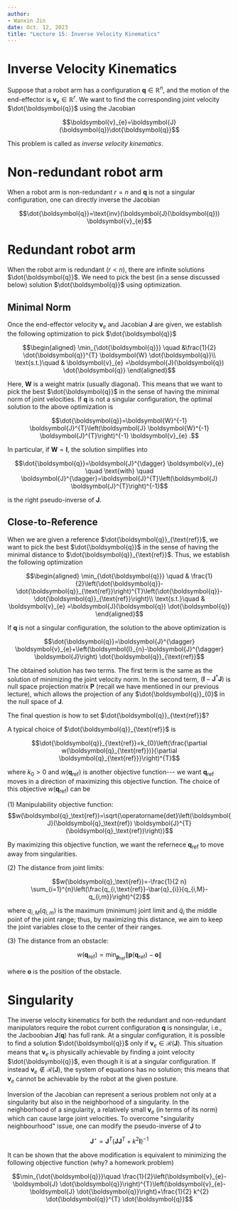 ```yaml
---
author:
- Wanxin Jin
date: Oct. 12, 2023
title: "Lecture 15: Inverse Velocity Kinematics"
---
```


# Inverse Velocity Kinematics
Suppose that a robot arm has a configuration
$\boldsymbol{q}\in\mathbb{R}^n$, and the motion of the end-effector is
  $\boldsymbol{v}_{e}\in\mathbb{R}^r$. We want to find the
corresponding joint velocity $\dot{\boldsymbol{q}}$ using the Jacobian

$$\boldsymbol{v}_{e}=\boldsymbol{J}(\boldsymbol{q})\dot{\boldsymbol{q}}$$

This problem is called as *inverse velocity kinematics*.

# Non-redundant robot arm

When a robot arm  is non-redundant $r=n$ and $\boldsymbol{q}$ is not
a singular configuration, one can directly inverse the Jacobian

$$\dot{\boldsymbol{q}}=\text{inv}(\boldsymbol{J}(\boldsymbol{q})) \boldsymbol{v}_{e}$$

# Redundant robot arm

When the robot arm is redundant $(r<n)$,  there are infinite solutions
$\dot{\boldsymbol{q}}$. We need to pick the
best (in a sense discussed below) solution $\dot{\boldsymbol{q}}$ using optimization.

## Minimal Norm

Once the end-effector velocity $\boldsymbol{v}_{e}$ and Jacobian
$\boldsymbol{J}$ are given, we establish the following optimization to
pick $\dot{\boldsymbol{q}}$

$$\begin{aligned}
        \min_{\dot{\boldsymbol{q}}} \quad &\frac{1}{2} \dot{\boldsymbol{q}}^{T} \boldsymbol{W} \dot{\boldsymbol{q}}\\
        \text{s.t.}\quad & \boldsymbol{v}_{e}  =\boldsymbol{J}(\boldsymbol{q}) \dot{\boldsymbol{q}}
    \end{aligned}$$

Here, $\boldsymbol{W}$ is a weight matrix (usually diagonal).
This means that we want to pick the best $\dot{\boldsymbol{q}}$ in the
sense of having the minimal norm of joint velocities. If $\boldsymbol{q}$ is not a singular configuration, the
optimal solution to the above optimization is

$$\dot{\boldsymbol{q}}=\boldsymbol{W}^{-1} \boldsymbol{J}^{T}\left(\boldsymbol{J} \boldsymbol{W}^{-1} \boldsymbol{J}^{T}\right)^{-1} \boldsymbol{v}_{e} .$$

In particular, if $\boldsymbol{W}=\boldsymbol{I}$, the solution
simplifies into

$$\dot{\boldsymbol{q}}=\boldsymbol{J}^{\dagger} \boldsymbol{v}_{e} \quad \text{with} \quad \boldsymbol{J}^{\dagger}=\boldsymbol{J}^{T}\left(\boldsymbol{J} \boldsymbol{J}^{T}\right)^{-1}$$

is the right pseudo-inverse of $\boldsymbol{J}$.

## Close-to-Reference

When we are given a reference $\dot{\boldsymbol{q}}_{\text{ref}}$, we want to pick the
best $\dot{\boldsymbol{q}}$ in the sense of having the minimal distance
to $\dot{\boldsymbol{q}}_{\text{ref}}$. Thus, we establish the following
optimization

$$\begin{aligned}
        \min_{\dot{\boldsymbol{q}}} \quad &
        \frac{1}{2}\left(\dot{\boldsymbol{q}}-\dot{\boldsymbol{q}}_{\text{ref}}\right)^{T}\left(\dot{\boldsymbol{q}}-\dot{\boldsymbol{q}}_{\text{ref}}\right)\\
        \text{s.t.}\quad & \boldsymbol{v}_{e}  =\boldsymbol{J}(\boldsymbol{q}) \dot{\boldsymbol{q}}
    \end{aligned}$$

If $\boldsymbol{q}$ is not a singular
configuration, the solution to the above optimization is

$$\dot{\boldsymbol{q}}=\boldsymbol{J}^{\dagger} \boldsymbol{v}_{e}+\left(\boldsymbol{I}_{n}-\boldsymbol{J}^{\dagger} \boldsymbol{J}\right) \dot{\boldsymbol{q}}_{\text{ref}}$$

The obtained solution has two terms. The first term is the same as the
solution of minimizing the joint velocity norm. In the second term,
$\left(\boldsymbol{I}-\boldsymbol{J}^{\dagger} \boldsymbol{J}\right)$ is
null space projection matrix $\boldsymbol{P}$ (recall we have mentioned
in our previous lecture), which allows the projection of any
$\dot{\boldsymbol{q}}_{0}$ in the null space of $\boldsymbol{J}$.

The final question is how to set 
$\dot{\boldsymbol{q}}_{\text{ref}}$?


A typical choice of $\dot{\boldsymbol{q}}_{\text{ref}}$
is

$$\dot{\boldsymbol{q}}_{\text{ref}}=k_{0}\left(\frac{\partial w(\boldsymbol{q}_{\text{ref}})}{\partial \boldsymbol{q}_{\text{ref}}}\right)^{T}$$

where $k_{0}>0$ and $w(\boldsymbol{q}_{\text{ref}})$ is another objective function--- we want ${\boldsymbol{q}}_{\text{ref}}$ moves in a direction of maximizing this objective function. The choice of this objective $w(\boldsymbol{q}_{\text{ref}})$ can be 

\(1\) Manipulability objective function:
$$w(\boldsymbol{q}_\text{ref})=\sqrt{\operatorname{det}\left(\boldsymbol{J}(\boldsymbol{q}_\text{ref}) \boldsymbol{J}^{T}(\boldsymbol{q}_\text{ref})\right)}$$

By maximizing this objective function, we want the refernece $\boldsymbol{q}_\text{ref}$ to move away from
singularities.

\(2\) The distance from joint limits:

$$w(\boldsymbol{q}_\text{ref})=-\frac{1}{2 n} \sum_{i=1}^{n}\left(\frac{q_{i,\text{ref}}-\bar{q}_{i}}{q_{i,M}-q_{i,m}}\right)^{2}$$

where $q_{i,M}\left(q_{i,m}\right)$ is the maximum (minimum) joint limit
and $\bar{q}_{i}$ the middle point of the joint range; thus, by
maximizing this distance, we aim to keep the joint
variables close to the center of their ranges.

\(3\) The distance from an obstacle:

$$w(\boldsymbol{q}_\text{ref})=\min _{\boldsymbol{p}_\text{ref}}\|\boldsymbol{p}(\boldsymbol{q}_\text{ref})-\boldsymbol{o}\|$$

where $\boldsymbol{o}$ is the position  of the
obstacle.

# Singularity

The inverse velocity kinematics for both the redundant and non-redundant
manipulators require the robot current configuration $\boldsymbol{q}$ is
nonsingular, i.e., the Jacboobian $\boldsymbol{J}(\boldsymbol{q})$ has
full rank. At a singular configuration,
it is possible to find a solution
$\dot{\boldsymbol{q}}$ only if
$\boldsymbol{v}_{e} \in \mathcal{R}(\boldsymbol{J})$. This situation
means that  $\boldsymbol{v}_{e}$ is physically achievable by
finding a joint velocity $\dot{\boldsymbol{q}}$, even though it is at a
singular configuration. If instead
$\boldsymbol{v}_{e} \notin \mathcal{R}(\boldsymbol{J})$, the system of
equations has no solution; this means that $\boldsymbol{v}_{e}$ cannot
be achievable by the robot at the given posture.

Inversion of the Jacobian can represent a serious problem not only
at a singularity but also in the neighborhood of a singularity. In the
neighborhood of a singularity, a relatively small $\boldsymbol{v}_{e}$
(in terms of its norm) which can cause large joint velocities. To overcome  "singularity neighbourhood" issue, one can modify the pseudo-inverse of $\boldsymbol{J}$ to

$$\boldsymbol{J}^{\star}=\boldsymbol{J}^{T}\left(\boldsymbol{J} \boldsymbol{J}^{T}+k^{2} \boldsymbol{I}\right)^{-1}$$

 It can be shown that the above modification
is equivalent to minimizing the following objective function (why? a homework problem)

$$\min_{\dot{\boldsymbol{q}}}\quad \frac{1}{2}\left(\boldsymbol{v}_{e}-\boldsymbol{J} \dot{\boldsymbol{q}}\right)^{T}\left(\boldsymbol{v}_{e}-\boldsymbol{J} \dot{\boldsymbol{q}}\right)+\frac{1}{2} k^{2} \dot{\boldsymbol{q}}^{T} \dot{\boldsymbol{q}}$$
